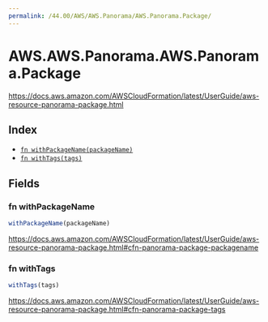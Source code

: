 ```yaml
---
permalink: /44.00/AWS/AWS.Panorama/AWS.Panorama.Package/
---
```


# AWS.AWS.Panorama.AWS.Panorama.Package

https://docs.aws.amazon.com/AWSCloudFormation/latest/UserGuide/aws-resource-panorama-package.html

## Index

* [`fn withPackageName(packageName)`](#fn-withpackagename)
* [`fn withTags(tags)`](#fn-withtags)

## Fields

### fn withPackageName

```ts
withPackageName(packageName)
```

https://docs.aws.amazon.com/AWSCloudFormation/latest/UserGuide/aws-resource-panorama-package.html#cfn-panorama-package-packagename

### fn withTags

```ts
withTags(tags)
```

https://docs.aws.amazon.com/AWSCloudFormation/latest/UserGuide/aws-resource-panorama-package.html#cfn-panorama-package-tags
